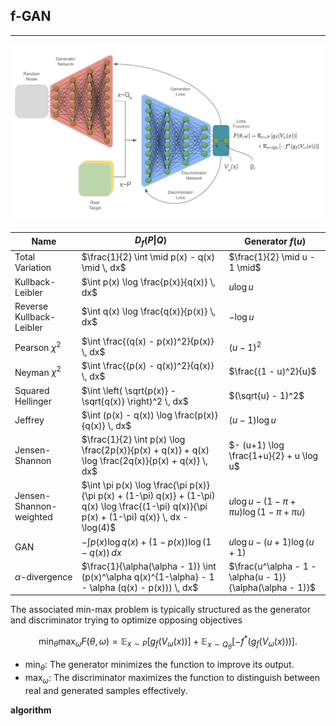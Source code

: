## f-GAN

---

![alt text](https://github.com/StefanoPenazzi2/StefanoPenazzi2.github.io/blob/main/imgs/fgans/fgans_architecture.png?raw=true)

<style>
{
  font-size: 10px
}
</style>

| Name                    | $D_f(P \| Q)$                                                                                                                                  | Generator $f(u)$                                          |
|-------------------------|------------------------------------------------------------------------------------------------------------------------------------------------|-----------------------------------------------------------|
| Total Variation         | $\frac{1}{2} \int \mid p(x) - q(x) \mid \, dx$                                                                                                 | $\frac{1}{2} \mid u - 1 \mid$                                 |
| Kullback-Leibler        | $\int p(x) \log \frac{p(x)}{q(x)} \, dx$                                                                                                       | $u \log u$                                                |
| Reverse Kullback-Leibler | $\int q(x) \log \frac{q(x)}{p(x)} \, dx$                                                                                                       | $-\log u$                                                 |
| Pearson $\chi^2$      | $\int \frac{(q(x) - p(x))^2}{p(x)} \, dx$                                                                                                      | $(u - 1)^2$                                               |
| Neyman $\chi^2$       | $\int \frac{(p(x) - q(x))^2}{q(x)} \, dx$                                                                                                      | $\frac{(1 - u)^2}{u}$                                     |
| Squared Hellinger       | $\int \left( \sqrt{p(x)} - \sqrt{q(x)} \right)^2 \, dx$                                                                                        | $(\sqrt{u} - 1)^2$                                        |
| Jeffrey                 | $\int (p(x) - q(x)) \log \frac{p(x)}{q(x)} \, dx$                                                                                              | $(u - 1) \log u$                                          |
| Jensen-Shannon          | $\frac{1}{2} \int p(x) \log \frac{2p(x)}{p(x) + q(x)} + q(x) \log \frac{2q(x)}{p(x) + q(x)} \, dx$                                             | $- (u+1) \log \frac{1+u}{2} + u \log u$                   |
| Jensen-Shannon-weighted | $\int \pi p(x) \log \frac{\pi p(x)}{\pi p(x) + (1-\pi) q(x)} + (1-\pi) q(x) \log \frac{(1-\pi) q(x)}{\pi p(x) + (1-\pi) q(x)} \, dx - \log(4)$ | $u \log u - (1 - \pi + \pi u) \log(1 - \pi + \pi u)$      |
| GAN                     | $- \int p(x) \log q(x) + (1 - p(x)) \log(1 - q(x)) \, dx$                                                                                      | $u \log u - (u + 1) \log (u + 1)$                         |
| $\alpha$-divergence   | $\frac{1}{\alpha(\alpha - 1)} \int (p(x)^\alpha q(x)^{1-\alpha} - 1 - \alpha (q(x) - p(x))) \, dx$                                             | $\frac{u^\alpha - 1 - \alpha(u - 1)}{\alpha(\alpha - 1)}$ |


The associated min-max problem is typically structured as the generator and discriminator trying to optimize opposing objectives

$$
\min_{\theta} \max_{\omega} F(\theta, \omega) = \mathbb{E}_{x \sim P} \left[g_f(V_\omega(x))\right] + \mathbb{E}_{x \sim Q_\theta} \left[-f^*(g_f(V_\omega(x)))\right].
$$

- $\min_{\theta}$: The generator minimizes the function to improve its output.
- $\max_{\omega}$: The discriminator maximizes the function to distinguish between real and generated samples effectively. 

**algorithm**

